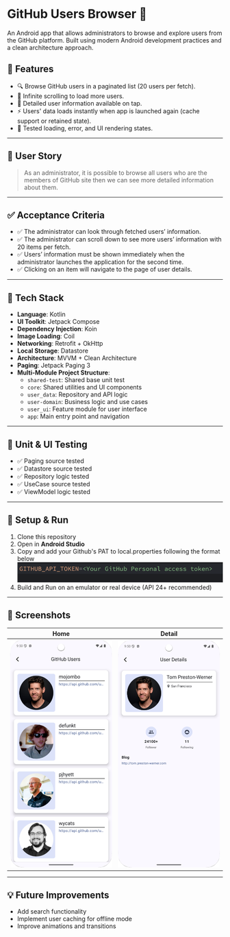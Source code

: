 # GitHub Users Browser 📱

An Android app that allows administrators to browse and explore users from the GitHub platform. Built using modern Android development practices and a clean architecture approach.

## 🚀 Features

- 🔍 Browse GitHub users in a paginated list (20 users per fetch).
- 📜 Infinite scrolling to load more users.
- 📄 Detailed user information available on tap.
- ⚡ Users' data loads instantly when app is launched again (cache support or retained state).
- 🧪 Tested loading, error, and UI rendering states.

---

## 📖 User Story

> As an administrator, it is possible to browse all users who are the members of GitHub site then we can see more detailed information about them.

---

## ✅ Acceptance Criteria

- ✅ The administrator can look through fetched users’ information.
- ✅ The administrator can scroll down to see more users’ information with 20 items per fetch.
- ✅ Users’ information must be shown immediately when the administrator launches the application for the second time.
- ✅ Clicking on an item will navigate to the page of user details.

---

## 🧩 Tech Stack

- **Language**: Kotlin
- **UI Toolkit**: Jetpack Compose
- **Dependency Injection**: Koin
- **Image Loading**: Coil
- **Networking**: Retrofit + OkHttp
- **Local Storage**: Datastore
- **Architecture**: MVVM + Clean Architecture
- **Paging**: Jetpack Paging 3
- **Multi-Module Project Structure**: 
  - `shared-test`: Shared base unit test
  - `core`: Shared utilities and UI components
  - `user_data`: Repository and API logic
  - `user-domain`: Business logic and use cases
  - `user_ui`: Feature module for user interface
  - `app`: Main entry point and navigation

---

## 🧪 Unit & UI Testing

- ✅ Paging source tested
- ✅ Datastore source tested
- ✅ Repository logic tested
- ✅ UseCase source tested
- ✅ ViewModel logic tested

---

## 🔧 Setup & Run

1. Clone this repository
2. Open in **Android Studio**
3. Copy and add your Github's PAT to local.properties following the format below
![Add Token Example](images/add_token.png)
4. Build and Run on an emulator or real device (API 24+ recommended)

---

## 📸 Screenshots

| Home | Detail |
|------|--------|
| ![GitHub Users](./images/home.png) | ![User Detail](./images/detail.png) |

---

## 💡 Future Improvements

- Add search functionality
- Implement user caching for offline mode
- Improve animations and transitions
